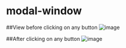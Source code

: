 # modal-window
##View before clicking on any button 
![image](https://user-images.githubusercontent.com/53997990/131263780-0152103f-099e-4c1e-a5ad-2cca0f86ae49.png)

##After clicking on any button 
![image](https://user-images.githubusercontent.com/53997990/131263842-3be2715b-d1f7-4218-bfac-133355f190f0.png)


